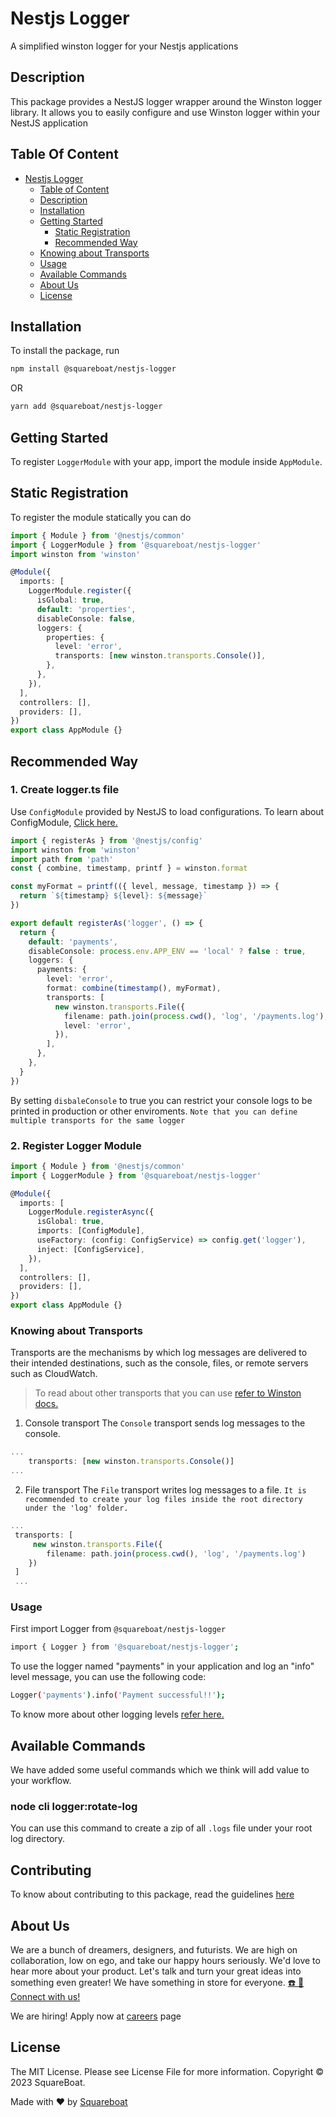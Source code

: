 # Nestjs Logger

A simplified winston logger for your Nestjs applications

## Description

This package provides a NestJS logger wrapper around the Winston logger library. It allows you to easily configure and use Winston logger within your NestJS application

## Table Of Content

- [Nestjs Logger](#nestjs-logger)
  - [Table of Content](#table-of-content)
  - [Description](#description)
  - [Installation](#installation)
  - [Getting Started](#getting-started)
    - [Static Registration](#static-registration)
    - [Recommended Way](#recommended-way)
  - [Knowing about Transports](#knowing-about-transports)
  - [Usage](#usage)
  - [Available Commands](#available-commands)
  - [About Us](#about-us)
  - [License](#license)

## Installation

To install the package, run

```bash
npm install @squareboat/nestjs-logger
```

OR

```bash
yarn add @squareboat/nestjs-logger
```

## Getting Started

To register `LoggerModule` with your app, import the module inside `AppModule`.

## Static Registration

To register the module statically you can do

```typescript
import { Module } from '@nestjs/common'
import { LoggerModule } from '@squareboat/nestjs-logger'
import winston from 'winston'

@Module({
  imports: [
    LoggerModule.register({
      isGlobal: true,
      default: 'properties',
      disableConsole: false,
      loggers: {
        properties: {
          level: 'error',
          transports: [new winston.transports.Console()],
        },
      },
    }),
  ],
  controllers: [],
  providers: [],
})
export class AppModule {}
```

## Recommended Way

### 1. Create logger.ts file

Use `ConfigModule` provided by NestJS to load configurations. To learn about ConfigModule, [Click here.](https://docs.nestjs.com/techniques/configuration)

```typescript
import { registerAs } from '@nestjs/config'
import winston from 'winston'
import path from 'path'
const { combine, timestamp, printf } = winston.format

const myFormat = printf(({ level, message, timestamp }) => {
  return `${timestamp} ${level}: ${message}`
})

export default registerAs('logger', () => {
  return {
    default: 'payments',
    disableConsole: process.env.APP_ENV == 'local' ? false : true,
    loggers: {
      payments: {
        level: 'error',
        format: combine(timestamp(), myFormat),
        transports: [
          new winston.transports.File({
            filename: path.join(process.cwd(), 'log', '/payments.log'),
            level: 'error',
          }),
        ],
      },
    },
  }
})
```

By setting `disbaleConsole` to true you can restrict your console logs to be printed in production or other enviroments.
`Note that you can define multiple transports for the same logger`

### 2. Register Logger Module

```typescript
import { Module } from '@nestjs/common'
import { LoggerModule } from '@squareboat/nestjs-logger'

@Module({
  imports: [
    LoggerModule.registerAsync({
      isGlobal: true,
      imports: [ConfigModule],
      useFactory: (config: ConfigService) => config.get('logger'),
      inject: [ConfigService],
    }),
  ],
  controllers: [],
  providers: [],
})
export class AppModule {}
```

### Knowing about Transports

Transports are the mechanisms by which log messages are delivered to their intended destinations, such as the console, files, or remote servers such as CloudWatch.

> To read about other transports that you can use [refer to Winston docs.](https://github.com/winstonjs/winston/blob/master/docs/transports.md#winston-core)

1. Console transport
   The `Console` transport sends log messages to the console.

```typescript
...
    transports: [new winston.transports.Console()]
...
```

2. File transport
   The `File` transport writes log messages to a file.
   `It is recommended to create your log files inside the root directory under the 'log' folder.`

```typescript
...
 transports: [
     new winston.transports.File({
        filename: path.join(process.cwd(), 'log', '/payments.log')
    })
 ]
 ...
```

### Usage

First import Logger from `@squareboat/nestjs-logger`

```bash
import { Logger } from '@squareboat/nestjs-logger';
```

To use the logger named "payments" in your application and log an "info" level message, you can use the following code:

```bash
Logger('payments').info('Payment successful!!');
```

To know more about other logging levels [refer here.](https://github.com/winstonjs/winston#logging-levels)

## Available Commands

We have added some useful commands which we think will add value to your workflow.

### node cli logger:rotate-log

You can use this command to create a zip of all `.logs` file under your root log directory.

## Contributing

To know about contributing to this package, read the guidelines [here](./CONTRIBUTING.md)

## About Us

We are a bunch of dreamers, designers, and futurists. We are high on collaboration, low on ego, and take our happy hours seriously. We'd love to hear more about your product. Let's talk and turn your great ideas into something even greater! We have something in store for everyone. [☎️ 📧 Connect with us!](https://squareboat.com/contact)

We are hiring! Apply now at [careers](https://squareboat.com/careers) page

## License

The MIT License. Please see License File for more information. Copyright © 2023 SquareBoat.

Made with ❤️ by [Squareboat](https://squareboat.com)
